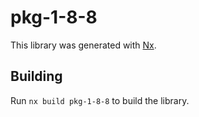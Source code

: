 # pkg-1-8-8

This library was generated with [Nx](https://nx.dev).

## Building

Run `nx build pkg-1-8-8` to build the library.
